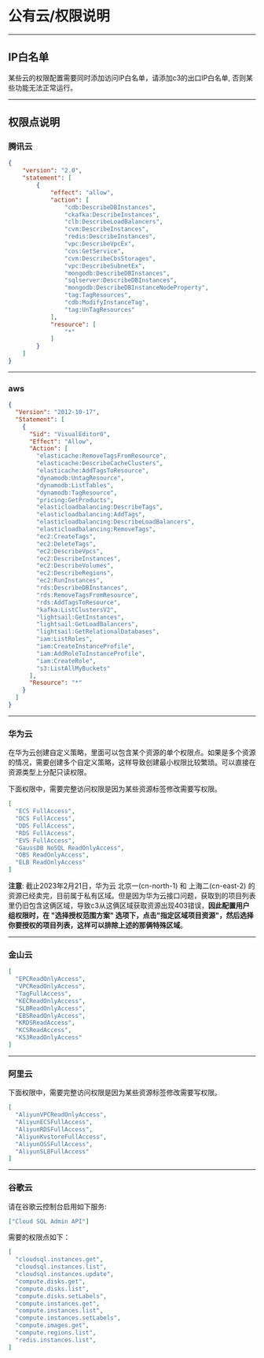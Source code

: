 # 公有云/权限说明
---

## IP白名单
某些云的权限配置需要同时添加访问IP白名单，请添加c3的出口IP白名单, 否则某些功能无法正常运行。

---
## 权限点说明

### 腾讯云

```json
{
    "version": "2.0",
    "statement": [
        {
            "effect": "allow",
            "action": [
                "cdb:DescribeDBInstances",
                "ckafka:DescribeInstances",
                "clb:DescribeLoadBalancers",
                "cvm:DescribeInstances",
                "redis:DescribeInstances",
                "vpc:DescribeVpcEx",
                "cos:GetService",
                "cvm:DescribeCbsStorages",
                "vpc:DescribeSubnetEx",
                "mongodb:DescribeDBInstances",
                "sqlserver:DescribeDBInstances",
                "mongodb:DescribeDBInstanceNodeProperty",
                "tag:TagResources",
                "cdb:ModifyInstanceTag",
                "tag:UnTagResources"
            ],
            "resource": [
                "*"
            ]
        }
    ]
}
```

---

### aws

```json
{
  "Version": "2012-10-17",
  "Statement": [
    {
      "Sid": "VisualEditor0",
      "Effect": "Allow",
      "Action": [
        "elasticache:RemoveTagsFromResource",
        "elasticache:DescribeCacheClusters",
        "elasticache:AddTagsToResource",
        "dynamodb:UntagResource",
        "dynamodb:ListTables",
        "dynamodb:TagResource",
        "pricing:GetProducts",
        "elasticloadbalancing:DescribeTags",
        "elasticloadbalancing:AddTags",
        "elasticloadbalancing:DescribeLoadBalancers",
        "elasticloadbalancing:RemoveTags",
        "ec2:CreateTags",
        "ec2:DeleteTags",
        "ec2:DescribeVpcs",
        "ec2:DescribeInstances",
        "ec2:DescribeVolumes",
        "ec2:DescribeRegions",
        "ec2:RunInstances",
        "rds:DescribeDBInstances",
        "rds:RemoveTagsFromResource",
        "rds:AddTagsToResource",
        "kafka:ListClustersV2",
        "lightsail:GetInstances",
        "lightsail:GetLoadBalancers",
        "lightsail:GetRelationalDatabases",
        "iam:ListRoles",
        "iam:CreateInstanceProfile",
        "iam:AddRoleToInstanceProfile",
        "iam:CreateRole",
        "s3:ListAllMyBuckets"
      ],
      "Resource": "*"
    }
  ]
}
```

---

### 华为云

在华为云创建自定义策略，里面可以包含某个资源的单个权限点。如果是多个资源的情况，需要创建多个自定义策略，这样导致创建最小权限比较繁琐。可以直接在资源类型上分配只读权限。

下面权限中，需要完整访问权限是因为某些资源标签修改需要写权限。
```json
[
  "ECS FullAccess",
  "DCS FullAccess",
  "DDS FullAccess",
  "RDS FullAccess",
  "EVS FullAccess",
  "GaussDB NoSQL ReadOnlyAccess",
  "OBS ReadOnlyAccess",
  "ELB ReadOnlyAccess"
]
```
**注意**: 截止2023年2月21日，华为云 北京一(cn-north-1) 和 上海二(cn-east-2) 的资源已经卖完，目前属于私有区域。但是因为华为云接口问题，获取到的项目列表里仍旧包含这俩区域，导致c3从这俩区域获取资源出现403错误，**因此配置用户组权限时，在 "选择授权范围方案" 选项下，点击"指定区域项目资源"，然后选择你要授权的项目列表，这样可以排除上述的那俩特殊区域**。

---

### 金山云

```json
[
  "EPCReadOnlyAccess",
  "VPCReadOnlyAccess",
  "TagFullAccess",
  "KECReadOnlyAccess",
  "SLBReadOnlyAccess",
  "EBSReadOnlyAccess",
  "KRDSReadAccess",
  "KCSReadAccess",
  "KS3ReadOnlyAccess"
]
```

---

### 阿里云

下面权限中，需要完整访问权限是因为某些资源标签修改需要写权限。
```json
[
  "AliyunVPCReadOnlyAccess",
  "AliyunECSFullAccess",
  "AliyunRDSFullAccess",
  "AliyunKvstoreFullAccess",
  "AliyunOSSFullAccess",
  "AliyunSLBFullAccess"
]
```

---

### 谷歌云

请在谷歌云控制台启用如下服务:

```json
["Cloud SQL Admin API"]
```

需要的权限点如下：

```json
[
  "cloudsql.instances.get",
  "cloudsql.instances.list",
  "cloudsql.instances.update",
  "compute.disks.get",
  "compute.disks.list",
  "compute.disks.setLabels",
  "compute.instances.get",
  "compute.instances.list",
  "compute.instances.setLabels",
  "compute.images.get",
  "compute.regions.list",
  "redis.instances.list",
]
```
